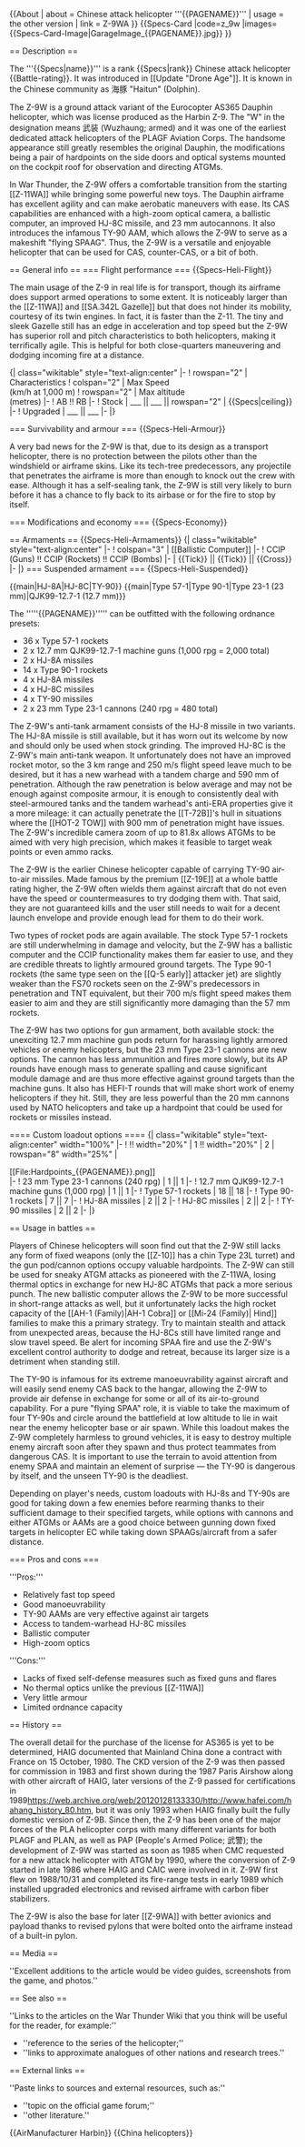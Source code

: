 {{About
| about = Chinese attack helicopter '''{{PAGENAME}}'''
| usage = the other version
| link = Z-9WA
}}
{{Specs-Card
|code=z_9w
|images={{Specs-Card-Image|GarageImage_{{PAGENAME}}.jpg}}
}}

== Description ==
<!-- ''In the description, the first part should be about the history of and the creation and combat usage of the helicopter, as well as its key features. In the second part, tell the reader about the helicopter in the game. Insert a screenshot of the vehicle, so that if the novice player does not remember the vehicle by name, he will immediately understand what kind of vehicle the article is talking about.'' -->
The '''{{Specs|name}}''' is a rank {{Specs|rank}} Chinese attack helicopter {{Battle-rating}}. It was introduced in [[Update "Drone Age"]]. It is known in the Chinese community as 海豚 "Haitun" (Dolphin).

The Z-9W is a ground attack variant of the Eurocopter AS365 Dauphin helicopter, which was license produced as the Harbin Z-9. The "W" in the designation means 武装 (Wuzhaung; armed) and it was one of the earliest dedicated attack helicopters of the PLAGF Aviation Corps. The handsome appearance still greatly resembles the original Dauphin, the modifications being a pair of hardpoints on the side doors and optical systems mounted on the cockpit roof for observation and directing ATGMs.

In War Thunder, the Z-9W offers a comfortable transition from the starting [[Z-11WA]] while bringing some powerful new toys. The Dauphin airframe has excellent agility and can make aerobatic maneuvers with ease. Its CAS capabilities are enhanced with a high-zoom optical camera, a ballistic computer, an improved HJ-8C missile, and 23 mm autocannons. It also introduces the infamous TY-90 AAM, which allows the Z-9W to serve as a makeshift "flying SPAAG". Thus, the Z-9W is a versatile and enjoyable helicopter that can be used for CAS, counter-CAS, or a bit of both.

== General info ==
=== Flight performance ===
{{Specs-Heli-Flight}}
<!-- ''Describe how the helicopter behaves in the air. Speed, manoeuvrability, acceleration and allowable loads - these are the most important characteristics of the vehicle.'' -->

The main usage of the Z-9 in real life is for transport, though its airframe does support armed operations to some extent. It is noticeably larger than the [[Z-11WA]] and [[SA.342L Gazelle]] but that does not hinder its mobility, courtesy of its twin engines. In fact, it is faster than the Z-11. The tiny and sleek Gazelle still has an edge in acceleration and top speed but the Z-9W has superior roll and pitch characteristics to both helicopters, making it terrifically agile. This is helpful for both close-quarters maneuvering and dodging incoming fire at a distance.

{| class="wikitable" style="text-align:center"
|-
! rowspan="2" | Characteristics
! colspan="2" | Max Speed<br>(km/h at 1,000 m)
! rowspan="2" | Max altitude<br>(metres)
|-
! AB !! RB
|-
! Stock
| ___ || ___ || rowspan="2" | {{Specs|ceiling}}
|-
! Upgraded
| ___ || ___
|-
|}

=== Survivability and armour ===
{{Specs-Heli-Armour}}
<!-- ''Examine the survivability of the helicopter. Note how vulnerable the structure is and how secure the pilot is, whether the fuel tanks are armoured, etc. Describe the armour, if there is any, and also mention the vulnerability of other critical systems.'' -->
A very bad news for the Z-9W is that, due to its design as a transport helicopter, there is no protection between the pilots other than the windshield or airframe skins. Like its tech-tree predecessors, any projectile that penetrates the airframe is more than enough to knock out the crew with ease. Although it has a self-sealing tank, the Z-9W is still very likely to burn before it has a chance to fly back to its airbase or for the fire to stop by itself.

=== Modifications and economy ===
{{Specs-Economy}}

== Armaments ==
{{Specs-Heli-Armaments}}
{| class="wikitable" style="text-align:center"
|-
! colspan="3" | [[Ballistic Computer]]
|-
! CCIP (Guns) !! CCIP (Rockets) !! CCIP (Bombs)
|-
| {{Tick}} || {{Tick}} || {{Cross}}
|-
|}
=== Suspended armament ===
{{Specs-Heli-Suspended}}
<!-- ''Describe the helicopter's suspended armament: additional cannons under the winglets, any bombs, and rockets. Since any helicopter is essentially only a platform for suspended weaponry, this section is significant and deserves your special attention. If there is no suspended weaponry remove this subsection.'' -->
{{main|HJ-8A|HJ-8C|TY-90}}
{{main|Type 57-1|Type 90-1|Type 23-1 (23 mm)|QJK99-12.7-1 (12.7 mm)}}

The '''''{{PAGENAME}}''''' can be outfitted with the following ordnance presets:

* 36 x Type 57-1 rockets
* 2 x 12.7 mm QJK99-12.7-1 machine guns (1,000 rpg = 2,000 total)
* 2 x HJ-8A missiles
* 14 x Type 90-1 rockets
* 4 x HJ-8A missiles
* 4 x HJ-8C missiles
* 4 x TY-90 missiles
* 2 x 23 mm Type 23-1 cannons (240 rpg = 480 total)

The Z-9W's anti-tank armament consists of the HJ-8 missile in two variants. The HJ-8A missile is still available, but it has worn out its welcome by now and should only be used when stock grinding. The improved HJ-8C is the Z-9W's main anti-tank weapon. It unfortunately does not have an improved rocket motor, so the 3 km range and 250 m/s flight speed leave much to be desired, but it has a new warhead with a tandem charge and 590 mm of penetration. Although the raw penetration is below average and may not be enough against composite armour, it is enough to consistently deal with steel-armoured tanks and the tandem warhead's anti-ERA properties give it a more mileage: it can actually penetrate the [[T-72B]]'s hull in situations where the [[HOT-2 TOW]] with 900 mm of penetration might have issues. The Z-9W's incredible camera zoom of up to 81.8x allows ATGMs to be aimed with very high precision, which makes it feasible to target weak points or even ammo racks.

The Z-9W is the earlier Chinese helicopter capable of carrying TY-90 air-to-air missiles. Made famous by the premium [[Z-19E]] at a whole battle rating higher, the Z-9W often wields them against aircraft that do not even have the speed or countermeasures to try dodging them with. That said, they are not guaranteed kills and the user still needs to wait for a decent launch envelope and provide enough lead for them to do their work.

Two types of rocket pods are again available. The stock Type 57-1 rockets are still underwhelming in damage and velocity, but the Z-9W has a ballistic computer and the CCIP functionality makes them far easier to use, and they are credible threats to lightly armoured ground targets. The Type 90-1 rockets (the same type seen on the [[Q-5 early]] attacker jet) are slightly weaker than the FS70 rockets seen on the Z-9W's predecessors in penetration and TNT equivalent, but their 700 m/s flight speed makes them easier to aim and they are still significantly more damaging than the 57 mm rockets.

The Z-9W has two options for gun armament, both available stock: the unexciting 12.7 mm machine gun pods return for harassing lightly armored vehicles or enemy helicopters, but the 23 mm Type 23-1 cannons are new options. The cannon has less ammunition and fires more slowly, but its AP rounds have enough mass to generate spalling and cause significant module damage and are thus more effective against ground targets than the machine guns. It also has HEFI-T rounds that will make short work of enemy helicopters if they hit. Still, they are less powerful than the 20 mm cannons used by NATO helicopters and take up a hardpoint that could be used for rockets or missiles instead.



==== Custom loadout options ====
{| class="wikitable" style="text-align:center" width="100%"
|-
! !! width="20%" | 1 !! width="20%" | 2
| rowspan="8" width="25%" | <div class="ttx-image">[[File:Hardpoints_{{PAGENAME}}.png]]</div>
|-
! 23 mm Type 23-1 cannons (240 rpg)
| 1 || 1
|-
! 12.7 mm QJK99-12.7-1 machine guns (1,000 rpg)
| 1 || 1
|-
! Type 57-1 rockets
| 18 || 18
|-
! Type 90-1 rockets
| 7 || 7
|-
! HJ-8A missiles
| 2 || 2
|-
! HJ-8C missiles
| 2 || 2
|-
! TY-90 missiles
| 2 || 2
|-
|}

== Usage in battles ==
<!-- ''Describe the tactics of playing in a helicopter, the features of using the helicopter in a team and advice on tactics. Refrain from creating a "guide" - do not impose a single point of view, but instead, give the reader food for thought. Examine the most dangerous enemies and give recommendations on fighting them. If necessary, note the specifics of the game in different modes (AB, RB, SB).'' -->
Players of Chinese helicopters will soon find out that the Z-9W still lacks any form of fixed weapons (only the [[Z-10]] has a chin Type 23L turret) and the gun pod/cannon options occupy valuable hardpoints. The Z-9W can still be used for sneaky ATGM attacks as pioneered with the Z-11WA, losing thermal optics in exchange for new HJ-8C ATGMs that pack a more serious punch. The new ballistic computer allows the Z-9W to be more successful in short-range attacks as well, but it unfortunately lacks the high rocket capacity of the [[AH-1 (Family)|AH-1 Cobra]] or [[Mi-24 (Family)| Hind]] families to make this a primary strategy. Try to maintain stealth and attack from unexpected areas, because the HJ-8Cs still have limited range and slow travel speed. Be alert for incoming SPAA fire and use the Z-9W's excellent control authority to dodge and retreat, because its larger size is a detriment when standing still.

The TY-90 is infamous for its extreme manoeuvrability against aircraft and will easily send enemy CAS back to the hangar, allowing the Z-9W to provide air defense in exchange for some or all of its air-to-ground capability. For a pure "flying SPAA" role, it is viable to take the maximum of four TY-90s and circle around the battlefield at low altitude to lie in wait near the enemy helicopter base or air spawn. While this loadout makes the Z-9W completely harmless to ground vehicles, it is easy to destroy multiple enemy aircraft soon after they spawn and thus protect teammates from dangerous CAS. It is important to use the terrain to avoid attention from enemy SPAA and maintain an element of surprise — the TY-90 is dangerous by itself, and the unseen TY-90 is the deadliest.

Depending on player's needs, custom loadouts with HJ-8s and TY-90s are good for taking down a few enemies before rearming thanks to their sufficient damage to their specified targets, while options with cannons and either ATGMs or AAMs are a good choice between gunning down fixed targets in helicopter EC while taking down SPAAGs/aircraft from a safer distance.

=== Pros and cons ===
<!-- ''Summarise and briefly evaluate the vehicle in terms of its characteristics and combat effectiveness. Mark its pros and cons in the bulleted list. Try not to use more than 6 points for each of the characteristics. Avoid using categorical definitions such as "bad", "good" and the like - use substitutions with softer forms such as "inadequate" and "effective".'' -->
'''Pros:'''

* Relatively fast top speed
* Good manoeuvrability
* TY-90 AAMs are very effective against air targets 
* Access to tandem-warhead HJ-8C missiles
* Ballistic computer
* High-zoom optics

'''Cons:'''

* Lacks of fixed self-defense measures such as fixed guns and flares
* No thermal optics unlike the previous [[Z-11WA]]
* Very little armour
* Limited ordnance capacity

== History ==
<!-- ''Describe the history of the creation and combat usage of the helicopter in more detail than in the introduction. If the historical reference turns out to be too long, take it to a separate article, taking a link to the article about the vehicle and adding a block "/History" (example: <nowiki>https://wiki.warthunder.com/(Vehicle-name)/History</nowiki>) and add a link to it here using the <code>main</code> template. Be sure to reference text and sources by using <code><nowiki><ref></ref></nowiki></code>, as well as adding them at the end of the article with <code><nowiki><references /></nowiki></code>. This section may also include the vehicle's dev blog entry (if applicable) and the in-game encyclopedia description (under <code><nowiki>=== In-game description ===</nowiki></code>, also if applicable).'' -->
The overall detail for the purchase of the license for AS365 is yet to be determined, HAIG documented that Mainland China done a contract with France on 15 October, 1980. The CKD version of the Z-9 was then passed for commission in 1983 and first shown during the 1987 Paris Airshow along with other aircraft of HAIG, later versions of the Z-9 passed for certifications in 1989<ref>https://web.archive.org/web/20120128133330/http://www.hafei.com/hahang_history_80.htm</ref>, but it was only 1993 when HAIG finally built the fully domestic version of Z-9B. Since then, the Z-9 has been one of the major forces of the PLA helicopter corps with many different variants for both PLAGF and PLAN, as well as PAP (People's Armed Police; 武警); the development of Z-9W was started as soon as 1985 when CMC requested for a new attack helicopter with ATGM by 1990, where the conversion of Z-9 started in late 1986 where HAIG and CAIC were involved in it. Z-9W first flew on 1988/10/31 and completed its fire-range tests in early 1989 which installed upgraded electronics and revised airframe with carbon fiber stabilizers.

The Z-9W is also the base for later [[Z-9WA]] with better avionics and payload thanks to revised pylons that were bolted onto the airframe instead of a built-in pylon.

== Media ==
<!-- ''Excellent additions to the article would be video guides, screenshots from the game, and photos.'' -->
''Excellent additions to the article would be video guides, screenshots from the game, and photos.''

== See also ==
<!-- ''Links to the articles on the War Thunder Wiki that you think will be useful for the reader, for example:''
* ''reference to the series of the helicopter;''
* ''links to approximate analogues of other nations and research trees.'' -->
''Links to the articles on the War Thunder Wiki that you think will be useful for the reader, for example:''

* ''reference to the series of the helicopter;''
* ''links to approximate analogues of other nations and research trees.''

== External links ==
<!-- ''Paste links to sources and external resources, such as:''
* ''topic on the official game forum;''
* ''other literature.'' -->
''Paste links to sources and external resources, such as:''

* ''topic on the official game forum;''
* ''other literature.''

{{AirManufacturer Harbin}}
{{China helicopters}}
<references />